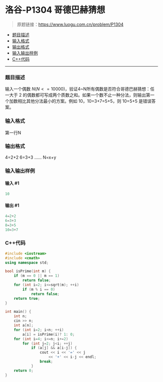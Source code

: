 # 洛谷-P1304 哥德巴赫猜想

> 原题链接：https://www.luogu.com.cn/problem/P1304

- [题目描述](#题目描述)
- [输入格式](#输入格式)
- [输出格式](#输出格式)
- [输入输出样例](#输入输出样例)
- [C++代码](#C++代码)

---

### <a name="题目描述">题目描述</a>

输入一个偶数 $N(N<=10000)$，验证4~N所有偶数是否符合哥德巴赫猜想：任一大于 2 的偶数都可写成两个质数之和。如果一个数不止一种分法，则输出第一个加数相比其他分法最小的方案。例如 10，10=3+7=5+5，则 10=5+5 是错误答案。

### <a name="输入格式">输入格式</a>

第一行N

### <a name="输出格式">输出格式</a>

4=2+2 6=3+3 …… N=x+y

### <a name="输入输出样例">输入输出样例</a>

#### 输入 #1

```c++
10
```

#### 输出 #1

```c++
4=2+2
6=3+3
8=3+5
10=3+7
```

### <a name="C++代码">C++代码</a>

```c++
#include <iostream>
#include <cmath>
using namespace std;

bool isPrime(int m) {
    if (m == 0 || m == 1)
        return false;
    for (int i=2; i<=sqrt(m); ++i)
        if (m % i == 0)
            return false;
    return true;
}

int main() {
    int n;
    cin >> n;
    int a[n];
    for (int i=2; i<n; ++i)
        a[i] = isPrime(i)? 1: 0;
    for (int i=4; i<=n; i+=2)
        for (int j=2; j<i; ++j)
            if (a[j] && a[i-j]) {
                cout << i << '=' << j
                    << '+' << i-j << endl;
                break;
            }
    return 0;
}
```